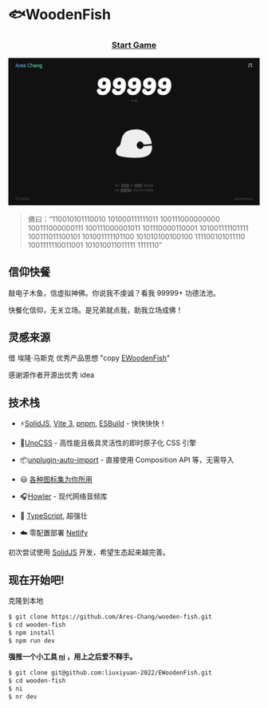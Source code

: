 # 🐟WoodenFish

<h3 align='center'>
<a href="https://wfish.areschang.top/" target="_blank">Start Game</a>
</h3>

[![WoodenFish](./img/Snipaste_2022-11-21_19-44-23.png)](https://wfish.areschang.top/)

> 佛曰：“110010101110010 101000111111011 100111000000000 100111000000111 100111000001011 101110000110001 101001111101111 100111011100101 101001111101100 101010100100100 111100101011110 1001111110011001 101010011011111 1111110”

## 信仰快餐

敲电子木鱼，信虚拟神佛。你说我不虔诚？看我 99999+ 功德法池。

快餐化信仰，无关立场。是兄弟就点我，助我立场成佛！

## 灵感来源

借 埃隆·马斯克 优秀产品思想
"copy [EWoodenFish](https://github.com/liuxiyuan-2022/EWoodenFish)"

感谢源作者开源出优秀 idea

## 技术栈

- ⚡️[SolidJS](https://github.com/solidjs/solid), [Vite 3](https://github.com/vitejs/vite), [pnpm](https://pnpm.io/), [ESBuild](https://github.com/evanw/esbuild) - 快快快快！

- 🎨[UnoCSS](https://github.com/unocss/unocss) - 高性能且极具灵活性的即时原子化 CSS 引擎

- 📦[unplugin-auto-import](https://github.com/antfu/unplugin-auto-import) - 直接使用 Composition API 等，无需导入

- 😃 [各种图标集为你所用](https://github.com/antfu/unocss/tree/main/packages/preset-icons)

- 🎧[Howler](https://github.com/goldfire/howler.js) - 现代网络音频库

- 🦾 [TypeScript](https://github.com/microsoft/TypeScript), 超强壮

- ☁️ 零配置部署 [Netlify](https://www.netlify.com/)

初次尝试使用 [SolidJS](https://www.solidjs.com/) 开发，希望生态起来越完善。

## 现在开始吧!

克隆到本地

```shell
$ git clone https://github.com/Ares-Chang/wooden-fish.git
$ cd wooden-fish
$ npm install
$ npm run dev
```

**强推一个小工具 [ni](https://github.com/antfu/ni) ，用上之后爱不释手。**

```shell
$ git clone git@github.com:liuxiyuan-2022/EWoodenFish.git
$ cd wooden-fish
$ ni
$ nr dev
```
